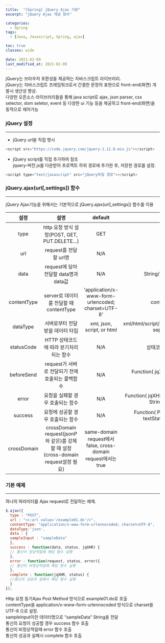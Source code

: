 ```yaml
---
title:  "[Spring] jQuery Ajax 기본"
excerpt: "jQuery Ajax 개념 정리"

categories:
  - Spring
tags:
  - [Java, Javascript, Spring, ajax]

toc: true
classes: wide
 
date: 2021-02-09
last_modified_at: 2021-02-09
---
```


jQuery는 브라우저 호환성을 제공하는 자바스크립트 라이브러리.<br>
jQuery는 자바스크립트 프레임워크로서 간결한 문장의 표현으로 front-end(화면) 개발시 생산성 향상.<br>
다양한 오픈소스 라이브러리들을 통해 java script로 ajax, json parser, css selector, dom seletor, event 등 다양한 ui 기능 등을 제공하고 front-end(화면)을 동적으로 제어가능

### jQuery 설정
---
- jQuery url을 직접 명시<br>

```javascript
<script src="https://code.jquery.com/jquery-1.11.0.min.js"></script>
```

- jQuery script를 직접 추가하여 참조<br>
 jquery-버전.js를 다운받아 프로젝트 하위 경로에 추가한 후, 저장한 경로를 설정.<br>

```javascript
<script type="text/javascript" src="jQuery파일 경로"></script>
```

### jQuery.ajax(url[,settings]) 함수
---
jQuery Ajax기능을 위해서는 기본적으로 jQuery.ajax(url[,settings]) 함수를 이용<br>

|설정|설명|default|type|
|:----:|:----:|:----:|:----:|
|type|http 요청 방식 설정(POST, GET, PUT.DELETE…)|GET|type string|
|url|request를 전달할 url명|N/A|url string|
|data|request에 담아 전달할 data명과 data값|N/A|String/Plain Object/Array|
|contentType|server로 데이터를 전달할 때 contentType|'application/x-www-form-urlencoded; charset=UTF-8'|contentType String|
|dataType|서버로부터 전달받을 데이터 타입|xml, json, script, or html|xml/html/script/json/jsonp/multiple,space-separated values|
|statusCode|HTTP 상태코드에 따라 분기처리되는 함수|N/A|상태코드로 분리되는 함수|
|beforeSend|request가 서버로 전달되기 전에 호출되는 콜백함수|N/A|Function( jqXHR jqXHR, PlainObject settings )|
|error|요청을 실패할 경우 호출되는 함수|N/A|Function( jqXHR jqXHR, String textStatus, String errorThrown )|
|success|요청에 성공할 경우 호출되는 함수|N/A|Function( PlainObject data, String textStatus, jqXHR jqXHR )|
|crossDomain|crossDomain request(jsonP와 같은)를 강제할 때 설정(cross-domain request설정 필요)|same-domain request에서 false, cross-domain request에서는 true|Boolean|

### 기본 예제
---
하나의 파라미터를 Ajax request로 전달하는 예제.

```javascript
$.ajax({
  type : "POST",
  url : "<c:url value='/example01.do'/>",
  contentType: "application/x-www-form-urlennocoded; charset=UTF-8",
  dataType:'json',
  data : {
  sampleInput : "sampleData"
  },
  success : function(data, status, jqXHR) {
  // 통신이 정상적일때 해당 함수 실행
  },
  error : function(request, status, error){
  // 통신이 비정상적일때 해당 함수 실행
  },
  complete : function(jqXHR, status) {
  //통신의 성공과 실패시 해당 함수 실행
  }
});
```

Http 요청 동기Ajax Post Method 방식으로 example01.do로 호출<br>
contentType을 application/x-www-form-urlennocoded 방식으로 charset을 UTF-8 으로 설정.<br>
sampleInput이란 데이터명으로 “sampleData” String을 전달<br>
통신의 요청이 성공할 경우 success 함수 호출<br>
통신이 비정상적일때 error 함수 호출<br>
통신의 성공과 실패시 complete 함수 호출

